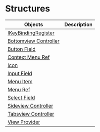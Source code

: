 # Structures

| Objects | Description |
| ----- | ----- |
| [IKeyBindingRegister](/structures/IKeyBindingRegister.md) | |
| [Bottomview Controller](/structures/bottomview-controller.md) | |
| [Button Field](/structures/button-field.md) | |
| [Context Menu Ref](/structures/context-menu-ref.md) | |
| [Icon](/structures/icon.md) | |
| [Input Field](/structures/input-field.md) | |
| [Menu Item](/structures/menu-item.md) | |
| [Menu Ref](/structures/menu-ref.md) | |
| [Select Field](/structures/select-field.md) | |
| [Sideview Controller](/structures/sideview-controller.md) | |
| [Tabsview Controller](/structures/tabsview-controller.md) | |
| [View Provider](/structures/view-provider.md) | |
